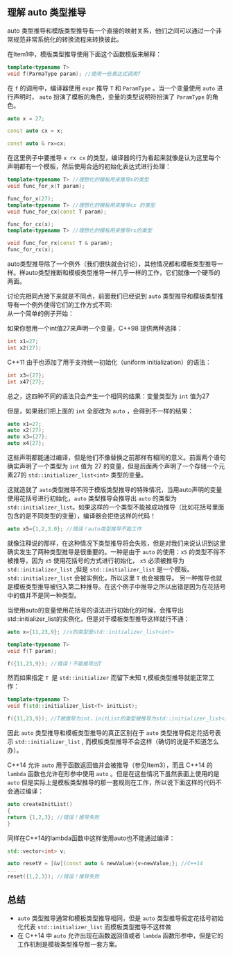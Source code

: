 ## 理解 auto 类型推导

auto 类型推导和模版类型推导有一个直接的映射关系，他们之间可以通过⼀个⾮常规范⾮常系统化的转换流程来转换彼此。

在Item1中，模版类型推导使用下面这个函数模版来解释：

```cpp
template<typename T>
void f(ParmaType param); //使⽤⼀些表达式调⽤f
```

在 `f` 的调⽤中，编译器使⽤ `expr` 推导 `T` 和 `ParamType` 。当⼀个变量使⽤ `auto` 进⾏声明时， `auto` 扮演了模板的⻆⾊，变量的类型说明符扮演了 `ParamType` 的⻆⾊。

```cpp
auto x = 27;

const auto cx = x;

const auto & rx=cx;
```

在这⾥例⼦中要推导 `x rx cx` 的类型，编译器的⾏为看起来就像是认为这⾥每个声明都有⼀个模板，然后使⽤合适的初始化表达式进⾏处理：

```cpp
template<typename T> //理想化的模板⽤来推导x的类型
void func_for_x(T param);

func_for_x(27);
template<typename T> //理想化的模板⽤来推导cx 的类型
void func_for_cx(const T param);

func_for_cx(x);
template<typename T> //理想化的模板⽤来推导rx的类型

void func_for_rx(const T & param);
func_for_rx(x);
```

auto类型推导除了⼀个例外（我们很快就会讨论），其他情况都和模板类型推导⼀样。样auto类型推断和模板类型推导⼀样⼏乎⼀样的⼯作，它们就像⼀个硬币的两⾯。

讨论完相同点接下来就是不同点，前⾯我们已经说到 `auto` 类型推导和模板类型推导有⼀个例外使得它们的⼯作⽅式不同:  
从一个简单的例子开始：

如果你想⽤⼀个int值27来声明⼀个变量，C++98 提供两种选择：

```cpp
int x1=27;
int x2(27);
```

C++11 由于也添加了⽤于⽀持统⼀初始化（uniform initialization）的语法：

```cpp
int x3={27};
int x47{27};
```

总之，这四种不同的语法只会产⽣⼀个相同的结果：变量类型为 `int` 值为27

但是，如果我们把上面的 `int` 全部改为 `auto` ，会得到不一样的结果：

```cpp
auto x1=27;
auto x2(27);
auto x3={27};
auto x4{27};
```

这些声明都能通过编译，但是他们不像替换之前那样有相同的意义。前⾯两个语句确实声明了⼀个类型为 `int` 值为 27 的变量，但是后⾯两个声明了⼀个存储⼀个元素27的 `std::initializer_list<int>` 类型的变量。

这就造就了 `auto`类型推导不同于模版类型推导的特殊情况，当⽤auto声明的变量使⽤花括号进⾏初始化，`auto` 类型推导会推导出 `auto` 的类型为 `std::initializer_list`。如果这样的⼀个类型不能被成功推导（⽐如花括号⾥⾯包含的是不同类型的变量），编译器会拒绝这样的代码！

```cpp
auto x5={1,2,3.0}; //错误！auto类型推导不能⼯作
```

就像注释说的那样，在这种情况下类型推导将会失败，但是对我们来说认识到这⾥确实发⽣了两种类型推导是很重要的。⼀种是由于 `auto` 的使⽤：`x5` 的类型不得不被推导，因为 `x5` 使⽤花括号的⽅式进⾏初始化， `x5` 必须被推导为 `std::initializer_list` ,但是 `std::initializer_list` 是⼀个模板。`std::initializer_list` 会被实例化，所以这⾥ `T` 也会被推导。 另⼀种推导也就是模板类型推导被归⼊第⼆种推导。在这个例⼦中推导之所以出错是因为在花括号中的值并不是同⼀种类型。

当使⽤auto的变量使⽤花括号的语法进⾏初始化的时候，会推导出std::initializer_list的实例化，但是对于模板类型推导这样就⾏不通：

```cpp
auto x={11,23,9}; //x的类型是std::initializer_list<int>

template<typename T>
void f(T param);

f({11,23,9}); //错误！不能推导出T
```

然而如果指定 `T `是 `std::initializer` 而留下未知 `T`,模板类型推导就能正常⼯作：

```cpp
template<typename T>
void f(std::initializer_list<T> initList);

f({11,23,9}); //T被推导为int，initList的类型被推导为std::initializer_list<int>
```

因此 `auto` 类型推导和模板类型推导的真正区别在于 `auto` 类型推导假定花括号表⽰ `std::initializer_list` , 而模板类型推导不会这样（确切的说是不知道怎么办）。

C++14 允许 `auto` ⽤于函数返回值并会被推导（参⻅Item3），而且 C++14 的 `lambda` 函数也允许在形参中使⽤ `auto` 。但是在这些情况下虽然表⾯上使⽤的是 `auto` 但是实际上是模板类型推导的那⼀套规则在⼯作，所以说下⾯这样的代码不会通过编译：

```cpp
auto createInitList()
{
return {1,2,3}; //错误！推导失败
}
```

同样在C++14的lambda函数中这样使⽤auto也不能通过编译：

```cpp
std::vector<int> v;

auto resetV = [&v](const auto & newValue){v=newValue;}; //C++14
...
reset({1,2,3}); //错误！推导失败
```

## 总结

- `auto` 类型推导通常和模板类型推导相同，但是 `auto` 类型推导假定花括号初始化代表 `std::initializer_list` 而模板类型推导不这样做
- 在 C++14 中 `auto` 允许出现在函数返回值或者 `lambda` 函数形参中，但是它的⼯作机制是模板类型推导那⼀套⽅案。
